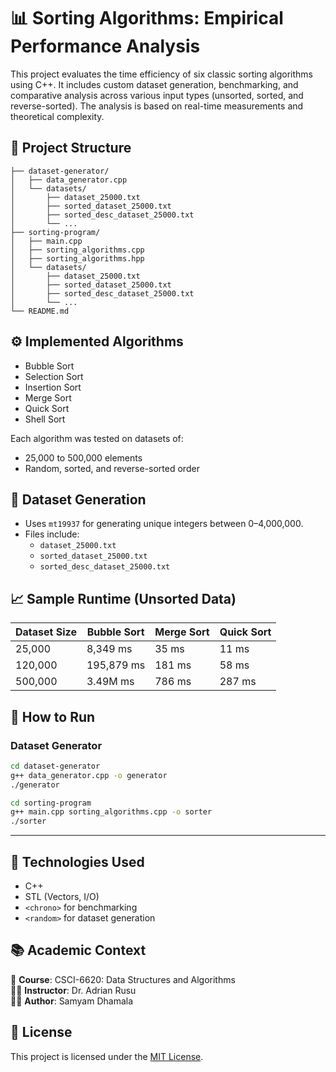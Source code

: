 # 📊 Sorting Algorithms: Empirical Performance Analysis

This project evaluates the time efficiency of six classic sorting algorithms using C++. It includes custom dataset generation, benchmarking, and comparative analysis across various input types (unsorted, sorted, and reverse-sorted). The analysis is based on real-time measurements and theoretical complexity.

## 📁 Project Structure

```sorting-algorithms/
├── dataset-generator/
│   ├── data_generator.cpp
│   └── datasets/
│       ├── dataset_25000.txt
│       ├── sorted_dataset_25000.txt
│       ├── sorted_desc_dataset_25000.txt
│       └── ...
├── sorting-program/
│   ├── main.cpp
│   ├── sorting_algorithms.cpp
│   ├── sorting_algorithms.hpp
│   └── datasets/
│       ├── dataset_25000.txt
│       ├── sorted_dataset_25000.txt
│       ├── sorted_desc_dataset_25000.txt
│       └── ...
└── README.md
```

## ⚙️ Implemented Algorithms

- Bubble Sort
- Selection Sort
- Insertion Sort
- Merge Sort
- Quick Sort
- Shell Sort

Each algorithm was tested on datasets of:
- 25,000 to 500,000 elements
- Random, sorted, and reverse-sorted order

## 🧪 Dataset Generation

- Uses `mt19937` for generating unique integers between 0–4,000,000.
- Files include:
  - `dataset_25000.txt`
  - `sorted_dataset_25000.txt`
  - `sorted_desc_dataset_25000.txt`

## 📈 Sample Runtime (Unsorted Data)

| Dataset Size | Bubble Sort | Merge Sort | Quick Sort |
|--------------|-------------|------------|------------|
| 25,000       | 8,349 ms    | 35 ms      | 11 ms      |
| 120,000      | 195,879 ms  | 181 ms     | 58 ms      |
| 500,000      | 3.49M ms    | 786 ms     | 287 ms     |


## 🏁 How to Run

### Dataset Generator
```bash
cd dataset-generator
g++ data_generator.cpp -o generator
./generator

cd sorting-program
g++ main.cpp sorting_algorithms.cpp -o sorter
./sorter
```
---

## 🔧 Technologies Used

- C++
- STL (Vectors, I/O)
- `<chrono>` for benchmarking
- `<random>` for dataset generation

## 📚 Academic Context

📘 **Course**: CSCI-6620: Data Structures and Algorithms  
👨‍🏫 **Instructor**: Dr. Adrian Rusu  
👨‍💻 **Author**: Samyam Dhamala

## 📜 License

This project is licensed under the [MIT License](LICENSE).
